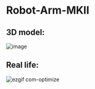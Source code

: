 # Robot-Arm-MKII
## 3D model:
![image](https://github.com/user-attachments/assets/94409e8a-ba71-4e6c-8fa5-ec7f4ef2d131)

## Real life:
![ezgif com-optimize](https://github.com/user-attachments/assets/444499be-57ec-4006-b7df-6c8ee129e784)
